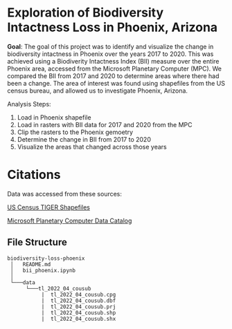 # Exploration of Biodiversity Intactness Loss in Phoenix, Arizona 

**Goal**: The goal of this project was to identify and visualize the change in biodiversity intactness in Phoenix over the years 2017 to 2020. This was achieved using a Biodiverity Intactness Index (BII) measure over the entire Phoenix area, accessed from the Microsoft Planetary Computer (MPC). We compared the BII from 2017 and 2020 to determine areas where there had been a change. The area of interest was found using shapefiles from the US census bureau, and allowed us to investigate Phoenix, Arizona. 

Analysis Steps:
1. Load in Phoenix shapefile
2. Load in rasters with BII data for 2017 and 2020 from the MPC
3. Clip the rasters to the Phoenix gemoetry
4. Determine the change in BII from 2017 to 2020
5. Visualize the areas that changed across those years

# Citations

Data was accessed from these sources:

[US Census TIGER Shapefiles](https://www.census.gov/cgi-bin/geo/shapefiles/index.php?year=2022&layergroup=County+Subdivisions)

[Microsoft Planetary Computer Data Catalog](https://planetarycomputer.microsoft.com/catalog)

## File Structure 

  
    biodiversity-loss-phoenix  
     │   README.md  
     │   bii_phoenix.ipynb      
     │
     └───data
          └───tl_2022_04_cousub
               |  tl_2022_04_cousub.cpg
               |  tl_2022_04_cousub.dbf
               |  tl_2022_04_cousub.prj
               |  tl_2022_04_cousub.shp
               |  tl_2022_04_cousub.shx
    
